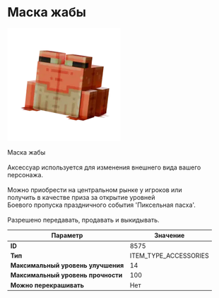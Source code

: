# Маска жабы

![Item Image](../img/8575.webp?raw=true)

Маска жабы<br><br>Аксессуар используется для изменения внешнего вида вашего персонажа.<br><br>Можно приобрести на центральном рынке у игроков или<br>получить в качестве приза за открытие уровней<br>Боевого пропуска праздничного события 'Пиксельная пасха'.<br><br>Разрешено передавать, продавать и выкидывать.


| Параметр | Значение |
|----------|----------|
| **ID** | 8575 |
| **Тип** | ITEM_TYPE_ACCESSORIES |
| **Максимальный уровень улучшения** | 14 |
| **Максимальный уровень прочности** | 100 |
| **Можно перекрашивать** | Нет |

